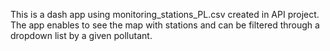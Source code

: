 This is a dash app using monitoring_stations_PL.csv created in API project. The app enables to see the map with stations and can be filtered through a dropdown list by a given pollutant.
